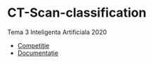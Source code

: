 # CT-Scan-classification
Tema 3 Inteligenta Artificiala 2020
* [Competiţie](https://www.kaggle.com/c/ai-unibuc-23-31-2021/overview)
* [Documentație](https://github.com/speedypleath/CT-Scan-classification/blob/master/Gheorghe%20Andrei%2C%20CT%20Scan%20Classification.pdf)
